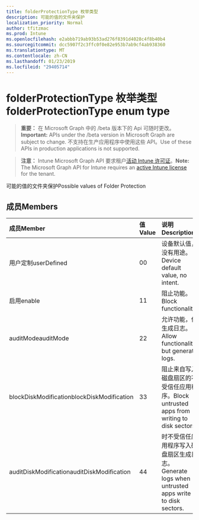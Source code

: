 ```yaml
---
title: folderProtectionType 枚举类型
description: 可能的值的文件夹保护
localization_priority: Normal
author: tfitzmac
ms.prod: Intune
ms.openlocfilehash: e2abbb719ab93b53ad276f8391d4028c4f8b40b4
ms.sourcegitcommit: dcc5907f2c3ffc0f0e82e953b7ab9cf4ab938360
ms.translationtype: MT
ms.contentlocale: zh-CN
ms.lasthandoff: 01/23/2019
ms.locfileid: "29405714"
---
```

# <a name="folderprotectiontype-enum-type"></a><span data-ttu-id="bd0ee-103">folderProtectionType 枚举类型</span><span class="sxs-lookup"><span data-stu-id="bd0ee-103">folderProtectionType enum type</span></span>

> <span data-ttu-id="bd0ee-104">**重要：** 在 Microsoft Graph 中的 /beta 版本下的 Api 可随时更改。</span><span class="sxs-lookup"><span data-stu-id="bd0ee-104">**Important:** APIs under the /beta version in Microsoft Graph are subject to change.</span></span> <span data-ttu-id="bd0ee-105">不支持在生产应用程序中使用这些 API。</span><span class="sxs-lookup"><span data-stu-id="bd0ee-105">Use of these APIs in production applications is not supported.</span></span>

> <span data-ttu-id="bd0ee-106">**注意：** Intune Microsoft Graph API 要求租户[活动 Intune 许可证](https://go.microsoft.com/fwlink/?linkid=839381)。</span><span class="sxs-lookup"><span data-stu-id="bd0ee-106">**Note:** The Microsoft Graph API for Intune requires an [active Intune license](https://go.microsoft.com/fwlink/?linkid=839381) for the tenant.</span></span>

<span data-ttu-id="bd0ee-107">可能的值的文件夹保护</span><span class="sxs-lookup"><span data-stu-id="bd0ee-107">Possible values of Folder Protection</span></span>

## <a name="members"></a><span data-ttu-id="bd0ee-108">成员</span><span class="sxs-lookup"><span data-stu-id="bd0ee-108">Members</span></span>
|<span data-ttu-id="bd0ee-109">成员</span><span class="sxs-lookup"><span data-stu-id="bd0ee-109">Member</span></span>|<span data-ttu-id="bd0ee-110">值</span><span class="sxs-lookup"><span data-stu-id="bd0ee-110">Value</span></span>|<span data-ttu-id="bd0ee-111">说明</span><span class="sxs-lookup"><span data-stu-id="bd0ee-111">Description</span></span>|
|:---|:---|:---|
|<span data-ttu-id="bd0ee-112">用户定制</span><span class="sxs-lookup"><span data-stu-id="bd0ee-112">userDefined</span></span>|<span data-ttu-id="bd0ee-113">0</span><span class="sxs-lookup"><span data-stu-id="bd0ee-113">0</span></span>|<span data-ttu-id="bd0ee-114">设备默认值，没有用途。</span><span class="sxs-lookup"><span data-stu-id="bd0ee-114">Device default value, no intent.</span></span>|
|<span data-ttu-id="bd0ee-115">启用</span><span class="sxs-lookup"><span data-stu-id="bd0ee-115">enable</span></span>|<span data-ttu-id="bd0ee-116">1</span><span class="sxs-lookup"><span data-stu-id="bd0ee-116">1</span></span>|<span data-ttu-id="bd0ee-117">阻止功能。</span><span class="sxs-lookup"><span data-stu-id="bd0ee-117">Block functionality.</span></span>|
|<span data-ttu-id="bd0ee-118">auditMode</span><span class="sxs-lookup"><span data-stu-id="bd0ee-118">auditMode</span></span>|<span data-ttu-id="bd0ee-119">2</span><span class="sxs-lookup"><span data-stu-id="bd0ee-119">2</span></span>|<span data-ttu-id="bd0ee-120">允许功能，但生成日志。</span><span class="sxs-lookup"><span data-stu-id="bd0ee-120">Allow functionality but generate logs.</span></span>|
|<span data-ttu-id="bd0ee-121">blockDiskModification</span><span class="sxs-lookup"><span data-stu-id="bd0ee-121">blockDiskModification</span></span>|<span data-ttu-id="bd0ee-122">3</span><span class="sxs-lookup"><span data-stu-id="bd0ee-122">3</span></span>|<span data-ttu-id="bd0ee-123">阻止来自写入磁盘扇区的不受信任应用程序。</span><span class="sxs-lookup"><span data-stu-id="bd0ee-123">Block untrusted apps from writing to disk sectors.</span></span>|
|<span data-ttu-id="bd0ee-124">auditDiskModification</span><span class="sxs-lookup"><span data-stu-id="bd0ee-124">auditDiskModification</span></span>|<span data-ttu-id="bd0ee-125">4</span><span class="sxs-lookup"><span data-stu-id="bd0ee-125">4</span></span>|<span data-ttu-id="bd0ee-126">时不受信任应用程序写入磁盘扇区生成日志。</span><span class="sxs-lookup"><span data-stu-id="bd0ee-126">Generate logs when untrusted apps write to disk sectors.</span></span>|




